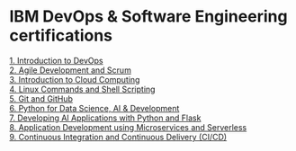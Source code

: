 <h1>IBM DevOps & Software Engineering certifications</h1>
<a href="https://coursera.org/share/bc77d79a69417c76073b671cf8e3ccbb">1. Introduction to DevOps</a><br>
<a href="https://coursera.org/share/9d937cf3439316e594f534440697425e">2. Agile Development and Scrum</a><br>
<a href="https://coursera.org/share/fac70d99ae62cc662084790b2ca2cfde">3. Introduction to Cloud Computing</a><br>
<a href="https://www.coursera.org/account/accomplishments/certificate/MTT5WG24VKSY">4. Linux Commands and Shell Scripting</a><br>
<a href="https://coursera.org/share/a53dc384852545777bf1e0408ffb94cd">5. Git and GitHub</a><br>
<a href="https://coursera.org/share/7ae4cbb6fa7d96e7db488175ae675ecf">6. Python for Data Science, AI & Development</a><br>
<a href="https://coursera.org/share/dcea64ea9eac4f58d714e38663f475eb">7. Developing AI Applications with Python and Flask</a><br>
<a href="https://coursera.org/share/fccf8ea9ac50001d5587b83d632ee4fa">8. Application Development using Microservices and Serverless</a><br>
<a href="https://coursera.org/share/dd7aa53e49868799e40174b9e83bcc35">9. Continuous Integration and Continuous Delivery (CI/CD)</a><br>
